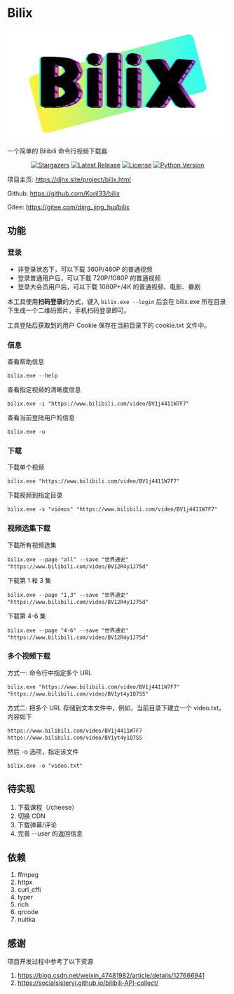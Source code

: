 # Bilix

![](doc/bilix-icon.jpg)

一个简单的 Bilibili 命令行视频下载器

<p align="center">
  <a href="https://github.com/Koril33/bilix/stargazers"><img src="https://img.shields.io/github/stars/Koril33/bilix.svg?style=for-the-badge" alt="Stargazers"></a>
  <a href="https://github.com/Koril33/bilix/releases/latest"><img src="https://img.shields.io/github/v/release/Koril33/bilix?style=for-the-badge" alt="Latest Release"></a>  
  <a href="https://github.com/Koril33/bilix/blob/main/LICENSE"><img src="https://img.shields.io/github/license/Koril33/bilix.svg?style=for-the-badge" alt="License"></a>
  <a href="https://www.python.org/downloads/release/python-3110/"><img src="https://img.shields.io/badge/Python-3.11.0-green.svg?style=for-the-badge" alt="Python Version"></a>
</p>

项目主页: https://djhx.site/project/bilix.html

Github: https://github.com/Koril33/bilix

Gitee: https://gitee.com/ding_jing_hui/bilix

## 功能

### 登录

* 非登录状态下，可以下载 360P/480P 的普通视频
* 登录普通用户后，可以下载 720P/1080P 的普通视频
* 登录大会员用户后，可以下载 1080P+/4K 的普通视频、电影、番剧

本工具使用**扫码登录**的方式，键入 `bilix.exe --login` 后会在 bilix.exe 所在目录下生成一个二维码图片，手机扫码登录即可。

工具登陆后获取到的用户 Cookie 保存在当前目录下的 cookie.txt 文件中。

### 信息

查看帮助信息
```shell
bilix.exe --help
```

查看指定视频的清晰度信息
```shell
bilix.exe -i "https://www.bilibili.com/video/BV1j4411W7F7"
```

查看当前登陆用户的信息
```shell
bilix.exe -u
```

### 下载

下载单个视频
```shell
bilix.exe "https://www.bilibili.com/video/BV1j4411W7F7"
```

下载视频到指定目录
```shell
bilix.exe -s "videos" "https://www.bilibili.com/video/BV1j4411W7F7"
```

### 视频选集下载

下载所有视频选集
```shell
bilix.exe --page "all" --save "世界通史" "https://www.bilibili.com/video/BV12R4y1J75d"
```
下载第 1 和 3 集

```shell
bilix.exe --page "1,3" --save "世界通史" "https://www.bilibili.com/video/BV12R4y1J75d"
```
下载第 4-6 集

```shell
bilix.exe --page "4-6" --save "世界通史" "https://www.bilibili.com/video/BV12R4y1J75d"
```

### 多个视频下载

方式一: 命令行中指定多个 URL
```shell
bilix.exe "https://www.bilibili.com/video/BV1j4411W7F7" "https://www.bilibili.com/video/BV1yt4y1Q7SS"
```

方式二: 把多个 URL 存储到文本文件中，例如，当前目录下建立一个 video.txt，内容如下
```text
https://www.bilibili.com/video/BV1j4411W7F7
https://www.bilibili.com/video/BV1yt4y1Q7SS
```
然后 -o 选项，指定该文件
```shell
bilix.exe -o "video.txt"
```

## 待实现

1. 下载课程（/cheese）
2. 切换 CDN
3. 下载弹幕/评论
4. 完善 --user 的返回信息

## 依赖

1. ffmpeg
2. httpx
3. curl_cffi
4. typer
5. rich
6. qrcode
7. nuitka

## 感谢

项目开发过程中参考了以下资源

1. https://blog.csdn.net/weixin_47481982/article/details/127666941
2. https://socialsisteryi.github.io/bilibili-API-collect/